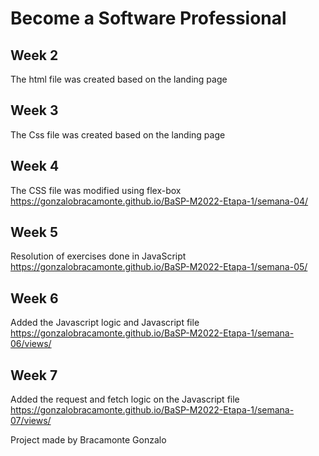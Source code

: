 # Become a Software Professional

## Week 2

The html file was created based on the landing page

## Week 3

The Css file was created based on the landing page

## Week 4

The CSS file was modified using flex-box
<https://gonzalobracamonte.github.io/BaSP-M2022-Etapa-1/semana-04/>

## Week 5

Resolution of exercises done in JavaScript
<https://gonzalobracamonte.github.io/BaSP-M2022-Etapa-1/semana-05/>

## Week 6

Added the Javascript logic and Javascript file
<https://gonzalobracamonte.github.io/BaSP-M2022-Etapa-1/semana-06/views/>

## Week 7

Added the request and fetch logic on the Javascript file
<https://gonzalobracamonte.github.io/BaSP-M2022-Etapa-1/semana-07/views/>

Project made by Bracamonte Gonzalo
